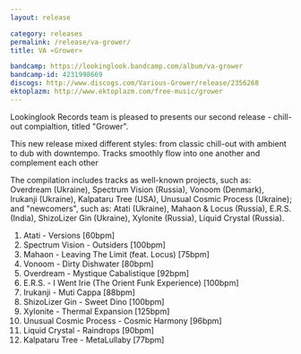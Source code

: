 ```yaml
---
layout: release

category: releases
permalink: /release/va-grower/
title: VA «Grower»

bandcamp: https://lookinglook.bandcamp.com/album/va-grower
bandcamp-id: 4231998669
discogs: http://www.discogs.com/Various-Grower/release/2356268
ektoplazm: http://www.ektoplazm.com/free-music/grower
---
```


Lookinglook Records team is pleased to presents our second release - chill-out compialtion, titled "Grower".

This new release mixed different styles: from classic chill-out with ambient to dub with downtempo. Tracks smoothly flow into one another and complement each other

The compilation includes tracks as well-known projects, such as: Overdream (Ukraine), Spectrum Vision (Russia), Vonoom (Denmark), Irukanji (Ukraine), Kalpataru Tree (USA), Unusual Cosmic Process (Ukraine); and "newcomers", such as: Atati (Ukraine), Mahaon & Locus (Russia), E.R.S. (India), ShizoLizer Gin (Ukraine), Xylonite (Russia), Liquid Crystal (Russia).

01. Atati - Versions [60bpm]
02. Spectrum Vision - Outsiders [100bpm]
03. Mahaon - Leaving The Limit (feat. Locus) [75bpm]
04. Vonoom - Dirty Dishwater [80bpm]
05. Overdream - Mystique Cabalistique [92bpm]
06. E.R.S. - I Went Irie (The Orient Funk Experience) [100bpm]
07. Irukanji - Muti Cappa [88bpm]
08. ShizoLizer Gin - Sweet Dino [100bpm]
09. Xylonite - Thermal Expansion [125bpm]
10. Unusual Cosmic Process - Cosmic Harmony [96bpm]
11. Liquid Crystal - Raindrops [90bpm]
12. Kalpataru Tree - MetaLullaby [77bpm]

